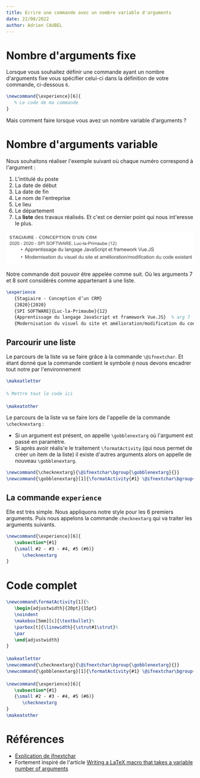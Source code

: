 ```yaml
---
title: Ecrire une commande avec un nombre variable d'arguments
date: 22/08/2022
author: Adrien CAUBEL
---
```


# Nombre d'arguments fixe
Lorsque vous souhaitez définir une commande ayant un nombre d'arguments fixe vous spécifier celui-ci dans la définition de votre commande, ci-dessous `6`.

```latex
\newcommand{\experience}[6]{
   % Le code de ma commande
}
```

Mais comment faire lorsque vous avez un nombre variable d'arguments ?

# Nombre d'arguments variable
Nous souhaitons réaliser l'exemple suivant où chaque numéro correspond à l'argument :

1. L'intitulé du poste
2. La date de début
3. La date de fin
4. Le nom de l'entreprise
5. Le lieu
6. Le département
7. La **liste** des travaux réalisés. Et c'est ce dernier point qui nous int\'eresse le plus.

![](images/exemple.png)

Notre commande doit pouvoir être appelée comme suit. Où les arguments 7 et 8 sont considérés comme appartenant à une liste.

```latex
\experience
   {Stagiaire - Conception d’un CRM}
   {2020}{2020}
   {SPI SOFTWARE}{Luc-la-Primaube}{12}
   {Apprentissage du langage JavaScript et framework Vue.JS}  % arg 7
   {Modernisation du visuel du site et amélioration/modification du code existant} % arg 8
```

## Parcourir une liste

Le parcours de la liste va se faire grâce à la commande `\@ifnextchar`. Et étant donné que la commande contient le symbole `@` nous devons encadrer tout notre par l'environnement 

```latex
\makeatletter

% Mettre tout le code ici

\makeatother
```

Le parcours de la liste va se faire lors de l'appelle de la commande `\checknextarg` :

- Si un argument est présent, on appelle `\gobblenextarg` où l'argument est passé en paramètre.  
- Si après avoir réalis\'e le traitement `\formatActivity` (qui nous permet de créer un item de la liste) il existe d'autres arguments alors on appelle de nouveau `\gobblenextarg`.
```latex
\newcommand{\checknextarg}{\@ifnextchar\bgroup{\gobblenextarg}{}}
\newcommand{\gobblenextarg}[1]{\formatActivity{#1} \@ifnextchar\bgroup{\gobblenextarg}{}}
```

## La commande `experience`
Elle est très simple. Nous appliquons notre style pour les 6 premiers arguments. Puis nous appelons la commande `checknextarg` qui va traiter les arguments suivants.

```latex
\newcommand{\experience}[6]{
   \subsection*{#1}
   {\small #2 - #3 - #4, #5 (#6)}
      \checknextarg
}
```

# Code complet

```latex
\newcommand\formatActivity[1]{%
   \begin{adjustwidth}{20pt}{15pt}
   \noindent
   \makebox[5mm][c]{\textbullet}%
   \parbox[t]{\linewidth}{\strut#1\strut}%
   \par
   \end{adjustwidth}
}

\makeatletter
\newcommand{\checknextarg}{\@ifnextchar\bgroup{\gobblenextarg}{}}
\newcommand{\gobblenextarg}[1]{\formatActivity{#1} \@ifnextchar\bgroup{\gobblenextarg}{}}

\newcommand{\experience}[6]{
   \subsection*{#1}
   {\small #2 - #3 - #4, #5 (#6)}
      \checknextarg
}
\makeatother
```


# Références

- [Explication de ifnextchar](https://tex.stackexchange.com/questions/57788/understanding-ifnextchar)
- Fortement inspiré de l'article [Writing a LaTeX macro that takes a variable number of arguments](https://davidyat.es/2016/07/27/writing-a-latex-macro-that-takes-a-variable-number-of-arguments/)